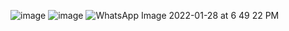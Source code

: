 ![image](https://user-images.githubusercontent.com/97395685/151655977-66d52ba2-8da5-4a81-865f-545abe8036d0.png)
![image](https://user-images.githubusercontent.com/97395685/151666821-25551edf-3763-4828-b6fd-c96c11837c40.png)
![WhatsApp Image 2022-01-28 at 6 49 22 PM](https://user-images.githubusercontent.com/97395685/151666967-2dd5682e-c92a-443d-8ddf-eb4bc9a8018c.jpeg)
